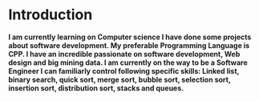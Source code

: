 # Introduction

**I am currently learning on Computer science I have done some projects about software development. My preferable Programming Language is CPP. I have an incredible passionate on software development, Web design and big mining data. I am currently on the way to be a Software Engineer I can familiarly control following specific skills: Linked list, binary search, quick sort, merge sort, bubble sort, selection sort, insertion sort, distribution sort, stacks and queues.**
